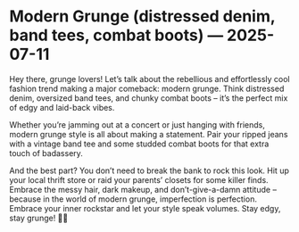 # Modern Grunge (distressed denim, band tees, combat boots) — 2025-07-11

Hey there, grunge lovers! Let’s talk about the rebellious and effortlessly cool fashion trend making a major comeback: modern grunge. Think distressed denim, oversized band tees, and chunky combat boots – it’s the perfect mix of edgy and laid-back vibes.

Whether you’re jamming out at a concert or just hanging with friends, modern grunge style is all about making a statement. Pair your ripped jeans with a vintage band tee and some studded combat boots for that extra touch of badassery.

And the best part? You don’t need to break the bank to rock this look. Hit up your local thrift store or raid your parents’ closets for some killer finds. Embrace the messy hair, dark makeup, and don’t-give-a-damn attitude – because in the world of modern grunge, imperfection is perfection. Embrace your inner rockstar and let your style speak volumes. Stay edgy, stay grunge! 🤘🖤